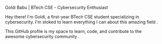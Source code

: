 Goldi Babu  | BTech CSE -  Cybersecurity Enthusiast

Hey there! I'm Goldi, a first-year BTech CSE student specializing in cybersecurity. I'm stoked to learn everything I can about this amazing field .

This GitHub profile is my space to learn, code, and contribute to the awesome cybersecurity community .
